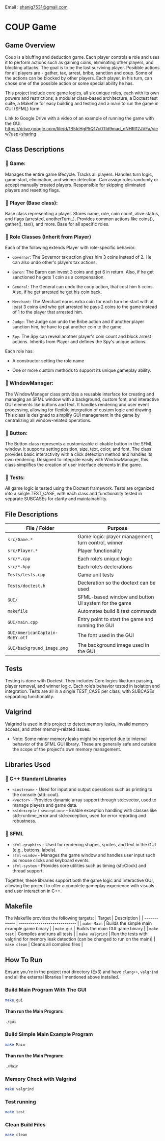 Email : shanig7531@gmail.com

# COUP Game
## Game Overview

Coup is a bluffing and deduction game. Each player controls a role and uses it to perform actions such as gaining coins, eliminating other players, and blocking attacks. The goal is to be the last surviving player. Posibble actions for all players are - gather, tax, arrest, bribe, sanction and coup. Some of the actions can be blocked by other players. Each player, in his turn, can chose one of the possible action or some special ability he has.

This project include core game logics, all six unique roles, each with its own powers and restrictions, a modular class-based architecture, a Doctest test suite, a Makefile for easy building and testing and a main to run the game in GUI (SFML) form.

Link to Google Drive with a video of an example of running the game with the GUI: https://drive.google.com/file/d/1B5IcHgP5Q17c0Tld9mad_nNHRl12JVFa/view?usp=sharing

## Class Descriptions
### 🔹 Game:
Manages the entire game lifecycle.
Tracks all players.
Handles turn logic, game start, elimination, and winner detection.
Can assign roles randomly or accept manually created players.
Responsible for skipping eliminated players and resetting flags.

### 🔹 Player (Base class):

Base class representing a player.
Stores name, role, coin count, alive status, and flags (arrested, anotherTurn..).
Provides common actions like coins(), gather(), tax(), and more.
Base for all specific roles.

### 🔹 Role Classes (Inherit from Player)

Each of the following extends Player with role-specific behavior:

- `Governor`: The Governor tax action gives him 3 coins instead of 2. He can also undo other's players tax actions.

- `Baron`: The Baron can invest 3 coins and get 6 in return. Also, if he get sanctioned he gets 1 coin as a compensation.

- `General`: The General can undo the coup action, that cost him 5 coins. Also, if he get arrested he get his coin back.

- `Merchant`:  The Merchant earns extra coin for each turn he start with at least 3 coins and whe get arrested he pays 2 coins to the game instead of 1 to the player that arrested him.

- `Judge`: The Judge can undo the Bribe action and if another player sanction him, he have to pat another coin to the game.

- `Spy`: The Spy can reveal another player's coin count and block arrest actions. Inherits from Player and defines the Spy's unique actions. 

Each role has:

- A constructor setting the role name

- One or more custom methods to support its unique gameplay ability.

### 🔹 WindowManager:
The WindowManager class provides a reusable interface for creating and managing an SFML window with a background, custom font, and interactive GUI elements like buttons and text. It handles rendering and user event processing, allowing for flexible integration of custom logic and drawing. This class is designed to simplify GUI management in the game by centralizing all window-related operations.

### 🔹 Button:
The Button class represents a customizable clickable button in the SFML window. It supports setting position, size, text, color, and font. The class provides basic interactivity with a click detection method and handles its own rendering. Designed to integrate easily with WindowManager, this class simplifies the creation of user interface elements in the game.

### 🔹 Tests:
All game logic is tested using the Doctest framework. Tests are organized into a single TEST_CASE, with each class and functionality tested in separate SUBCASEs for clarity and maintainability.


## File Descriptions
| File / Folder          | Purpose                                             |
| ---------------------- | --------------------------------------------------- |
| `src/Game.*`           | Game logic: player management, turn control, winner |
| `src/Player.*`         | Player functionality                       |
| `src/*.cpp`      | Each role’s unique logic                            |
| `src/*.hpp`      | Each role’s declerations                          |
| `Tests/tests.cpp`  | Game unit tests                               |
| `Tests/doctest.h`  | Decleration so the doctext can be used                             |
| `GUI/`    | SFML-based window and button UI system for the game              |
| `makefile`             | Automates build & test commands                     |
| `GUI/main.cpp`             | Entry point to start the game and running the GUI   |
| `GUI/AmericanCaptain-MdEY.otf`             | The font used in the GUI   |
| `GUI/background_image.png`             | The background image used in the GUI   |

## Tests
Testing is done with Doctest. They includes Core logics like turn passing, player removal, and winner logic. Each role’s behavior tested in isolation and integration. Tests are all in a single TEST_CASE per class, with SUBCASEs separating functionality.

## Valgrind
Valgrind is used in this project to detect memory leaks, invalid memory access, and other memory-related issues.
- Note: Some minor memory leaks might be reported due to internal behavior of the SFML GUI library. These are generally safe and outside the scope of the project's own memory management.

## Libraries Used
### 🔹 C++ Standard Libraries
- `<iostream>` - Used for input and output operations such as printing to the console (std::cout).
- `<vector>` - Provides dynamic array support through std::vector, used to manage players and game data.
- `<stdexcept>` / `<exception>` - Enable exception handling with classes like std::runtime_error and std::exception, used for error reporting and robustness.
### 🔹 SFML
- `sfml-graphics` - Used for rendering shapes, sprites, and text in the GUI (e.g., buttons, labels).
- `sfml-window` - Manages the game window and handles user input such as mouse clicks and keyboard events.
- `sfml-system` - Provides core utilities such as timing (sf::Clock) and thread support.

Together, these libraries support both the game logic and interactive GUI, allowing the project to offer a complete gameplay experience with visuals and user interaction in C++.

## Makefile
The Makefile provides the following targets:
| Target       | Description                   |
| ------------ | ----------------------------- |
| `make Main`       | Builds the simple main example game binary   |
| `make gui`       | Builds the main GUI game binary   |
| `make test`  | Compiles and runs all tests   |
| `make valgrind`   | Run the tests with valgrind for memory leak detection (can be changed to run on the main)|
| `make clean` | Cleans all compiled files     |

## How To Run
Ensure you're in the project root directory (Ex3) and have `clang++`, `valgrind` and all the external libraries I mentioned above installed.

### Build Main Program With The GUI
```bash
make gui
```
#### Than run the Main Program:
```bash
./gui
```
### Build Simple Main Example Program
```bash
make Main
```
#### Than run the Main Program:
```bash
./Main
```

### Memory Check with Valgrind
```bash
make valgrind
```

### Test running
```bash
make test
```
### Clean Build Files
```bash
make clean
```